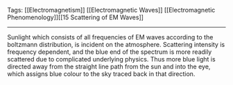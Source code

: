 Tags: [[Electromagnetism]] [[Electromagnetic Waves]] [[Electromagnetic Phenomenology]][[15 Scattering of EM Waves]]
___
Sunlight which consists of all frequencies of EM waves according to the boltzmann distribution, is incident on the atmosphere. Scattering intensity is frequency dependent, and the blue end of the spectrum is more readily scattered due to complicated underlying physics. Thus more blue light is directed away from the straight line path from the sun and into the eye, which assigns blue colour to the sky traced back in that direction. 